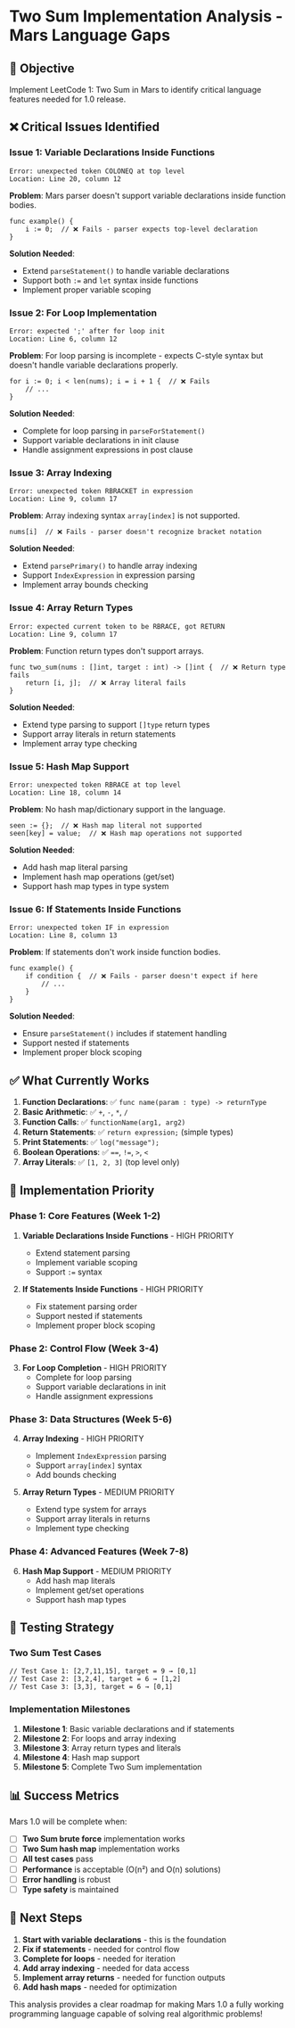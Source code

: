 # Two Sum Implementation Analysis - Mars Language Gaps

## 🎯 **Objective**
Implement LeetCode 1: Two Sum in Mars to identify critical language features needed for 1.0 release.

## ❌ **Critical Issues Identified**

### **Issue 1: Variable Declarations Inside Functions**
```
Error: unexpected token COLONEQ at top level
Location: Line 20, column 12
```

**Problem**: Mars parser doesn't support variable declarations inside function bodies.
```mars
func example() {
    i := 0;  // ❌ Fails - parser expects top-level declaration
}
```

**Solution Needed**: 
- Extend `parseStatement()` to handle variable declarations
- Support both `:=` and `let` syntax inside functions
- Implement proper variable scoping

### **Issue 2: For Loop Implementation**
```
Error: expected ';' after for loop init
Location: Line 6, column 12
```

**Problem**: For loop parsing is incomplete - expects C-style syntax but doesn't handle variable declarations properly.
```mars
for i := 0; i < len(nums); i = i + 1 {  // ❌ Fails
    // ...
}
```

**Solution Needed**:
- Complete for loop parsing in `parseForStatement()`
- Support variable declarations in init clause
- Handle assignment expressions in post clause

### **Issue 3: Array Indexing**
```
Error: unexpected token RBRACKET in expression
Location: Line 9, column 17
```

**Problem**: Array indexing syntax `array[index]` is not supported.
```mars
nums[i]  // ❌ Fails - parser doesn't recognize bracket notation
```

**Solution Needed**:
- Extend `parsePrimary()` to handle array indexing
- Support `IndexExpression` in expression parsing
- Implement array bounds checking

### **Issue 4: Array Return Types**
```
Error: expected current token to be RBRACE, got RETURN
Location: Line 9, column 17
```

**Problem**: Function return types don't support arrays.
```mars
func two_sum(nums : []int, target : int) -> []int {  // ❌ Return type fails
    return [i, j];  // ❌ Array literal fails
}
```

**Solution Needed**:
- Extend type parsing to support `[]type` return types
- Support array literals in return statements
- Implement array type checking

### **Issue 5: Hash Map Support**
```
Error: unexpected token RBRACE at top level
Location: Line 18, column 14
```

**Problem**: No hash map/dictionary support in the language.
```mars
seen := {};  // ❌ Hash map literal not supported
seen[key] = value;  // ❌ Hash map operations not supported
```

**Solution Needed**:
- Add hash map literal parsing
- Implement hash map operations (get/set)
- Support hash map types in type system

### **Issue 6: If Statements Inside Functions**
```
Error: unexpected token IF in expression
Location: Line 8, column 13
```

**Problem**: If statements don't work inside function bodies.
```mars
func example() {
    if condition {  // ❌ Fails - parser doesn't expect if here
        // ...
    }
}
```

**Solution Needed**:
- Ensure `parseStatement()` includes if statement handling
- Support nested if statements
- Implement proper block scoping

## ✅ **What Currently Works**

1. **Function Declarations**: ✅ `func name(param : type) -> returnType`
2. **Basic Arithmetic**: ✅ `+`, `-`, `*`, `/`
3. **Function Calls**: ✅ `functionName(arg1, arg2)`
4. **Return Statements**: ✅ `return expression;` (simple types)
5. **Print Statements**: ✅ `log("message");`
6. **Boolean Operations**: ✅ `==`, `!=`, `>`, `<`
7. **Array Literals**: ✅ `[1, 2, 3]` (top level only)

## 🚀 **Implementation Priority**

### **Phase 1: Core Features (Week 1-2)**
1. **Variable Declarations Inside Functions** - HIGH PRIORITY
   - Extend statement parsing
   - Implement variable scoping
   - Support `:=` syntax

2. **If Statements Inside Functions** - HIGH PRIORITY
   - Fix statement parsing order
   - Support nested if statements
   - Implement proper block scoping

### **Phase 2: Control Flow (Week 3-4)**
3. **For Loop Completion** - HIGH PRIORITY
   - Complete for loop parsing
   - Support variable declarations in init
   - Handle assignment expressions

### **Phase 3: Data Structures (Week 5-6)**
4. **Array Indexing** - HIGH PRIORITY
   - Implement `IndexExpression` parsing
   - Support `array[index]` syntax
   - Add bounds checking

5. **Array Return Types** - MEDIUM PRIORITY
   - Extend type system for arrays
   - Support array literals in returns
   - Implement type checking

### **Phase 4: Advanced Features (Week 7-8)**
6. **Hash Map Support** - MEDIUM PRIORITY
   - Add hash map literals
   - Implement get/set operations
   - Support hash map types

## 🧪 **Testing Strategy**

### **Two Sum Test Cases**
```mars
// Test Case 1: [2,7,11,15], target = 9 → [0,1]
// Test Case 2: [3,2,4], target = 6 → [1,2]  
// Test Case 3: [3,3], target = 6 → [0,1]
```

### **Implementation Milestones**
1. **Milestone 1**: Basic variable declarations and if statements
2. **Milestone 2**: For loops and array indexing
3. **Milestone 3**: Array return types and literals
4. **Milestone 4**: Hash map support
5. **Milestone 5**: Complete Two Sum implementation

## 📊 **Success Metrics**

Mars 1.0 will be complete when:

- [ ] **Two Sum brute force** implementation works
- [ ] **Two Sum hash map** implementation works
- [ ] **All test cases** pass
- [ ] **Performance** is acceptable (O(n²) and O(n) solutions)
- [ ] **Error handling** is robust
- [ ] **Type safety** is maintained

## 🎯 **Next Steps**

1. **Start with variable declarations** - this is the foundation
2. **Fix if statements** - needed for control flow
3. **Complete for loops** - needed for iteration
4. **Add array indexing** - needed for data access
5. **Implement array returns** - needed for function outputs
6. **Add hash maps** - needed for optimization

This analysis provides a clear roadmap for making Mars 1.0 a fully working programming language capable of solving real algorithmic problems! 